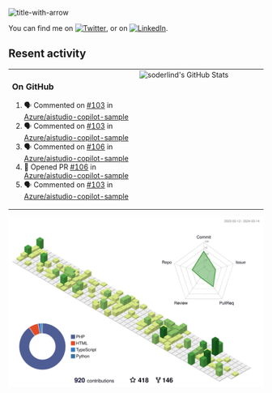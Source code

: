 
![title-with-arrow](https://github.com/soderlind/soderlind/assets/1649452/0f685042-97c3-46ba-b290-804d07f05370)


<!-- Actual text -->
You can find me on [![Twitter][1.2]][1], or on [![LinkedIn][2.2]][2].

<!-- Icons -->

[1.2]: http://i.imgur.com/wWzX9uB.png (twitter icon without padding)
[2.2]: https://raw.githubusercontent.com/MartinHeinz/MartinHeinz/master/linkedin-3-16.png (LinkedIn icon without padding)

<!-- Links to your social media accounts -->

[1]: https://twitter.com/soderlind
[2]: https://www.linkedin.com/in/soderlind/

## Resent activity

<table width="100%" border="0"><tr><td width="49%">

### On GitHub

<!--START_SECTION:activity-->
1. 🗣 Commented on [#103](https://github.com/Azure/aistudio-copilot-sample/issues/103#issuecomment-1998419315) in [Azure/aistudio-copilot-sample](https://github.com/Azure/aistudio-copilot-sample)
2. 🗣 Commented on [#103](https://github.com/Azure/aistudio-copilot-sample/issues/103#issuecomment-1994223539) in [Azure/aistudio-copilot-sample](https://github.com/Azure/aistudio-copilot-sample)
3. 🗣 Commented on [#106](https://github.com/Azure/aistudio-copilot-sample/pull/106#issuecomment-1992812815) in [Azure/aistudio-copilot-sample](https://github.com/Azure/aistudio-copilot-sample)
4. 💪 Opened PR [#106](https://github.com/Azure/aistudio-copilot-sample/pull/106) in [Azure/aistudio-copilot-sample](https://github.com/Azure/aistudio-copilot-sample)
5. 🗣 Commented on [#103](https://github.com/Azure/aistudio-copilot-sample/issues/103#issuecomment-1992758488) in [Azure/aistudio-copilot-sample](https://github.com/Azure/aistudio-copilot-sample)
<!--END_SECTION:activity-->
  </td>
<td width="49%" valign="top">
  <img   alt="soderlind's GitHub Stats" src="https://awesome-github-stats.azurewebsites.net/user-stats/soderlind?cardType=level-alternate&Title=FFFFFF&Border=FFFFFF" />
</td></tr></table>


![](./profile-3d-contrib/profile-green-animate.svg)


